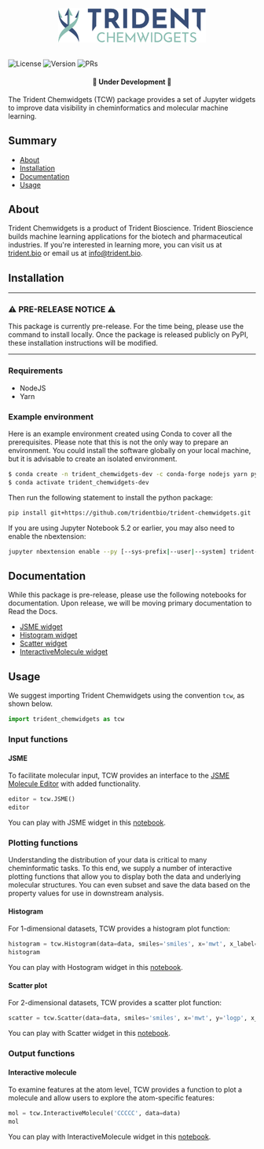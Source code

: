 <br/><br/>

<div align="center">
    <img width="300px" src="./logo.svg"/>
</div>

<br/>   

<!-- <h1 align="center">Trident Chemwidgets</h1> -->

![License](https://img.shields.io/badge/license-BSD--3-lightgrey?style=for-the-badge)
![Version](https://img.shields.io/badge/version-0.1.0-blue?style=for-the-badge)
![PRs](https://img.shields.io/badge/PRs-welcome-green?style=for-the-badge)

<h4 align="center">
🚧 Under Development 🚧
</h4>

<p align="center">

The Trident Chemwidgets (TCW) package provides a set of Jupyter widgets to improve data visibility in cheminformatics and molecular machine learning. 

<!-- You can read more about the importance of data visibility for these applications in our blog post [here](example.com). -->

</p>

## Summary

- [About](#About)
- [Installation](#Installation)
- [Documentation](#Documentation)
- [Usage](#Usage)
<!-- - [Tests](#Tests) -->
<!-- - [Roadmap](#Roadmap) -->


## About

Trident Chemwidgets is a product of Trident Bioscience. Trident Bioscience builds machine learning applications for the biotech and pharmaceutical industries. If you're interested in learning more, you can visit us at [trident.bio](https://www.trident.bio) or email us at [info@trident.bio](mailto:info@trident.bio).

## Installation

---
### ⚠️ PRE-RELEASE NOTICE ⚠️

This package is currently pre-release. For the time being, please use the command to install locally. Once the package is released publicly on PyPI, these installation instructions will be  modified.

---

### Requirements

- NodeJS
- Yarn

### Example environment

Here is an example environment created using Conda to cover all the prerequisites. Please note that this is not the only way to prepare an environment. You could install the software globally on your local machine, but it is advisable to create an isolated environment.

```bash
$ conda create -n trident_chemwidgets-dev -c conda-forge nodejs yarn python jupyterlab
$ conda activate trident_chemwidgets-dev
```
Then run the following statement to install the python package:
```bash
pip install git+https://github.com/tridentbio/trident-chemwidgets.git
```

If you are using Jupyter Notebook 5.2 or earlier, you may also need to enable
the nbextension:
```bash
jupyter nbextension enable --py [--sys-prefix|--user|--system] trident-chemwidgets
```

<!-- You can install Trident Chemwidgets using `pip`:

```bash
pip install trident-chemwidgets
```

If you are using Jupyter Notebook 5.2 or earlier, you may also need to enable
the nbextension:
```bash
jupyter nbextension enable --py [--sys-prefix|--user|--system] trident-chemwidgets
``` -->

## Documentation

While this package is pre-release, please use the following notebooks for documentation. Upon release, we will be moving primary documentation to Read the Docs.

- [JSME widget]()
- [Histogram widget]()
- [Scatter widget]()
- [InteractiveMolecule widget]()

<!-- Full documentation can be found on [Read the Docs](example.com). -->

## Usage

We suggest importing Trident Chemwidgets using the convention `tcw`, as shown below. 

```python
import trident_chemwidgets as tcw
```

### Input functions

#### JSME

To facilitate molecular input, TCW provides an interface to the [JSME Molecule Editor](https://jsme-editor.github.io/) with added functionality.

```python
editor = tcw.JSME()
editor
```

You can play with JSME widget in this [notebook](/examples/JSME_widget.ipynb).

### Plotting functions

Understanding the distribution of your data is critical to many cheminformatic tasks. To this end, we supply a number of interactive plotting functions that allow you to display both the data and underlying molecular structures. You can even subset and save the data based on the property values for use in downstream analysis.

#### Histogram

For 1-dimensional datasets, TCW provides a histogram plot function:

```python
histogram = tcw.Histogram(data=data, smiles='smiles', x='mwt', x_label='Molecular Weight')
histogram
```

You can play with Hostogram widget in this [notebook](/examples/Histogram_widget.ipynb).

#### Scatter plot

For 2-dimensional datasets, TCW provides a scatter plot function:

```python
scatter = tcw.Scatter(data=data, smiles='smiles', x='mwt', y='logp', x_label='Molecular Weight', y_label='Log P')
```

You can play with Scatter widget in this [notebook](/examples/Scatter_widget.ipynb).

### Output functions

#### Interactive molecule

To examine features at the atom level, TCW provides a function to plot a molecule and allow users to explore the atom-specific features:

```python
mol = tcw.InteractiveMolecule('CCCCC', data=data)
mol
```

You can play with InteractiveMolecule widget in this [notebook](/examples/InteractiveMolecule_widget.ipynb).

